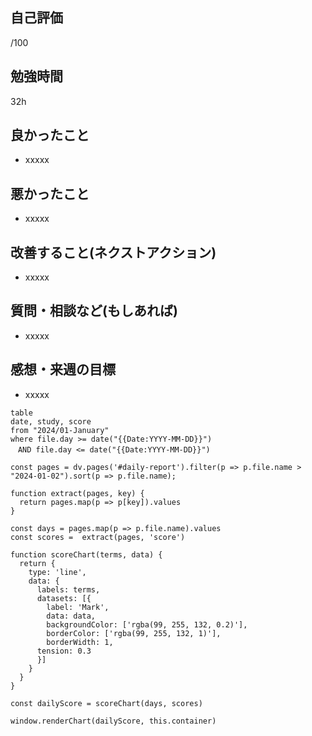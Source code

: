 ## 自己評価
/100
## 勉強時間
32h
## 良かったこと
- xxxxx
## 悪かったこと
- xxxxx
## 改善すること(ネクストアクション)
- xxxxx
## 質問・相談など(もしあれば)
- xxxxx
## 感想・来週の目標
- xxxxx


```dataview
table
date, study, score
from "2024/01-January"
where file.day >= date("{{Date:YYYY-MM-DD}}")
　AND file.day <= date("{{Date:YYYY-MM-DD}}")
```

```dataviewjs
const pages = dv.pages('#daily-report').filter(p => p.file.name > "2024-01-02").sort(p => p.file.name);

function extract(pages, key) {
  return pages.map(p => p[key]).values
}

const days = pages.map(p => p.file.name).values  
const scores =  extract(pages, 'score')

function scoreChart(terms, data) {
  return {
    type: 'line',
    data: {
      labels: terms,  
      datasets: [{
        label: 'Mark',
        data: data,
        backgroundColor: ['rgba(99, 255, 132, 0.2)'],  
        borderColor: ['rgba(99, 255, 132, 1)'],  
        borderWidth: 1,
      tension: 0.3
      }]
    }
  }
}

const dailyScore = scoreChart(days, scores)

window.renderChart(dailyScore, this.container)
```